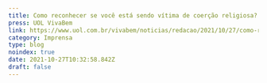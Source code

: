 ```yaml
---
title: Como reconhecer se você está sendo vítima de coerção religiosa?
press: UOL VivaBem
link: https://www.uol.com.br/vivabem/noticias/redacao/2021/10/27/como-reconhecer-se-voce-esta-sendo-vitima-de-coercao-religiosa.htm
category: Imprensa
type: blog
noindex: true
date: 2021-10-27T10:32:58.842Z
draft: false
---
```

